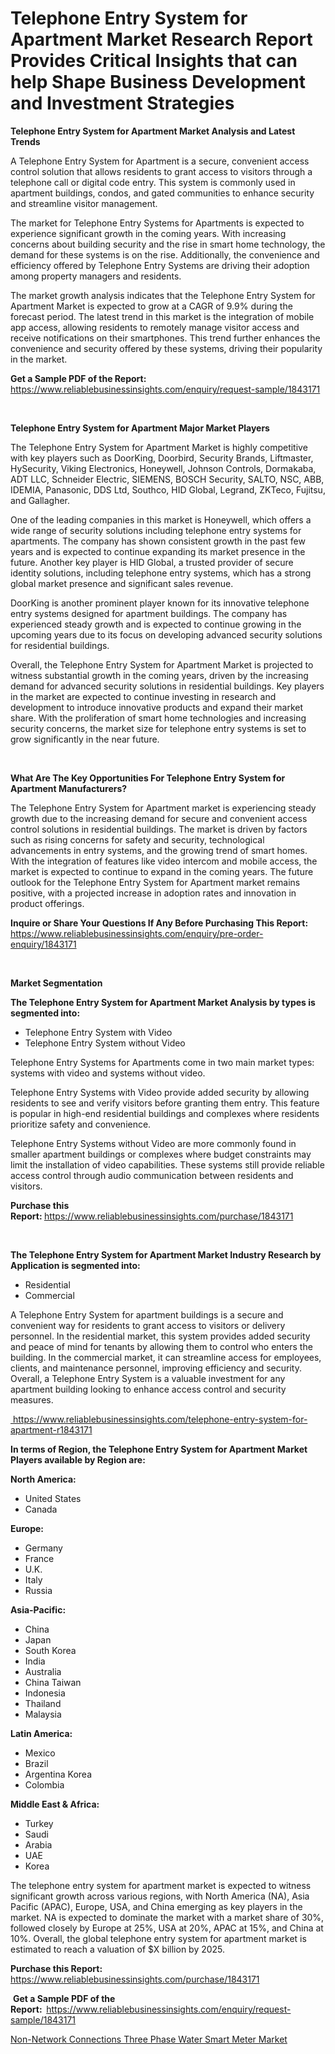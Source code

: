 <p><h1>Telephone Entry System for Apartment Market Research Report Provides Critical Insights that can help Shape Business Development and Investment Strategies</h1></p><p><strong>Telephone Entry System for Apartment Market Analysis and Latest Trends</strong></p>
<p><p>A Telephone Entry System for Apartment is a secure, convenient access control solution that allows residents to grant access to visitors through a telephone call or digital code entry. This system is commonly used in apartment buildings, condos, and gated communities to enhance security and streamline visitor management.</p><p>The market for Telephone Entry Systems for Apartments is expected to experience significant growth in the coming years. With increasing concerns about building security and the rise in smart home technology, the demand for these systems is on the rise. Additionally, the convenience and efficiency offered by Telephone Entry Systems are driving their adoption among property managers and residents.</p><p>The market growth analysis indicates that the Telephone Entry System for Apartment Market is expected to grow at a CAGR of 9.9% during the forecast period. The latest trend in this market is the integration of mobile app access, allowing residents to remotely manage visitor access and receive notifications on their smartphones. This trend further enhances the convenience and security offered by these systems, driving their popularity in the market.</p></p>
<p><strong>Get a Sample PDF of the Report:&nbsp;</strong> <a href="https://www.reliablebusinessinsights.com/enquiry/request-sample/1843171">https://www.reliablebusinessinsights.com/enquiry/request-sample/1843171</a></p>
<p>&nbsp;</p>
<p><strong>Telephone Entry System for Apartment Major Market Players</strong></p>
<p><p>The Telephone Entry System for Apartment Market is highly competitive with key players such as DoorKing, Doorbird, Security Brands, Liftmaster, HySecurity, Viking Electronics, Honeywell, Johnson Controls, Dormakaba, ADT LLC, Schneider Electric, SIEMENS, BOSCH Security, SALTO, NSC, ABB, IDEMIA, Panasonic, DDS Ltd, Southco, HID Global, Legrand, ZKTeco, Fujitsu, and Gallagher.</p><p>One of the leading companies in this market is Honeywell, which offers a wide range of security solutions including telephone entry systems for apartments. The company has shown consistent growth in the past few years and is expected to continue expanding its market presence in the future. Another key player is HID Global, a trusted provider of secure identity solutions, including telephone entry systems, which has a strong global market presence and significant sales revenue.</p><p>DoorKing is another prominent player known for its innovative telephone entry systems designed for apartment buildings. The company has experienced steady growth and is expected to continue growing in the upcoming years due to its focus on developing advanced security solutions for residential buildings.</p><p>Overall, the Telephone Entry System for Apartment Market is projected to witness substantial growth in the coming years, driven by the increasing demand for advanced security solutions in residential buildings. Key players in the market are expected to continue investing in research and development to introduce innovative products and expand their market share. With the proliferation of smart home technologies and increasing security concerns, the market size for telephone entry systems is set to grow significantly in the near future.</p></p>
<p>&nbsp;</p>
<p><strong>What Are The Key Opportunities For Telephone Entry System for Apartment Manufacturers?</strong></p>
<p><p>The Telephone Entry System for Apartment market is experiencing steady growth due to the increasing demand for secure and convenient access control solutions in residential buildings. The market is driven by factors such as rising concerns for safety and security, technological advancements in entry systems, and the growing trend of smart homes. With the integration of features like video intercom and mobile access, the market is expected to continue to expand in the coming years. The future outlook for the Telephone Entry System for Apartment market remains positive, with a projected increase in adoption rates and innovation in product offerings.</p></p>
<p><strong>Inquire or Share Your Questions If Any Before Purchasing This Report:</strong> <a href="https://www.reliablebusinessinsights.com/enquiry/pre-order-enquiry/1843171">https://www.reliablebusinessinsights.com/enquiry/pre-order-enquiry/1843171</a></p>
<p>&nbsp;</p>
<p><strong>Market Segmentation</strong></p>
<p><strong>The Telephone Entry System for Apartment Market Analysis by types is segmented into:</strong></p>
<p><ul><li>Telephone Entry System with Video</li><li>Telephone Entry System without Video</li></ul></p>
<p><p>Telephone Entry Systems for Apartments come in two main market types: systems with video and systems without video. </p><p>Telephone Entry Systems with Video provide added security by allowing residents to see and verify visitors before granting them entry. This feature is popular in high-end residential buildings and complexes where residents prioritize safety and convenience.</p><p>Telephone Entry Systems without Video are more commonly found in smaller apartment buildings or complexes where budget constraints may limit the installation of video capabilities. These systems still provide reliable access control through audio communication between residents and visitors.</p></p>
<p><strong>Purchase this Report:&nbsp;</strong><a href="https://www.reliablebusinessinsights.com/purchase/1843171">https://www.reliablebusinessinsights.com/purchase/1843171</a></p>
<p>&nbsp;</p>
<p><strong>The Telephone Entry System for Apartment Market Industry Research by Application is segmented into:</strong></p>
<p><ul><li>Residential</li><li>Commercial</li></ul></p>
<p><p>A Telephone Entry System for apartment buildings is a secure and convenient way for residents to grant access to visitors or delivery personnel. In the residential market, this system provides added security and peace of mind for tenants by allowing them to control who enters the building. In the commercial market, it can streamline access for employees, clients, and maintenance personnel, improving efficiency and security. Overall, a Telephone Entry System is a valuable investment for any apartment building looking to enhance access control and security measures.</p></p>
<p><a href="https://www.reliablebusinessinsights.com/telephone-entry-system-for-apartment-r1843171">&nbsp;https://www.reliablebusinessinsights.com/telephone-entry-system-for-apartment-r1843171</a></p>
<p><strong>In terms of Region, the Telephone Entry System for Apartment Market Players available by Region are:</strong></p>
<p>
    <p> <strong> North America: </strong>
        <ul>
            <li>United States</li>
            <li>Canada</li>
        </ul>
        </p> 
    <p> <strong> Europe: </strong>
        <ul>
            <li>Germany</li>
            <li>France</li>
            <li>U.K.</li>
            <li>Italy</li>
            <li>Russia</li>
        </ul>
        </p> 
    <p> <strong> Asia-Pacific: </strong>
        <ul>
            <li>China</li>
            <li>Japan</li>
            <li>South Korea</li>
            <li>India</li>
            <li>Australia</li>
            <li>China Taiwan</li>
            <li>Indonesia</li>
            <li>Thailand</li>
            <li>Malaysia</li>
        </ul>
        </p> 
    <p> <strong> Latin America: </strong>
        <ul>
            <li>Mexico</li>
            <li>Brazil</li>
            <li>Argentina Korea</li>
            <li>Colombia</li>
        </ul>
        </p> 
    <p> <strong> Middle East & Africa: </strong>
        <ul>
            <li>Turkey</li>
            <li>Saudi</li>
            <li>Arabia</li>
            <li>UAE</li>
            <li>Korea</li>
        </ul>
    </p>
    </p>
<p><p>The telephone entry system for apartment market is expected to witness significant growth across various regions, with North America (NA), Asia Pacific (APAC), Europe, USA, and China emerging as key players in the market. NA is expected to dominate the market with a market share of 30%, followed closely by Europe at 25%, USA at 20%, APAC at 15%, and China at 10%. Overall, the global telephone entry system for apartment market is estimated to reach a valuation of $X billion by 2025.</p></p>
<p><strong>Purchase this Report: </strong><a href="https://www.reliablebusinessinsights.com/purchase/1843171">https://www.reliablebusinessinsights.com/purchase/1843171</a></p>
<p>&nbsp;<strong>Get a Sample PDF of the Report:&nbsp;&nbsp;</strong><a href="https://www.reliablebusinessinsights.com/enquiry/request-sample/1843171">https://www.reliablebusinessinsights.com/enquiry/request-sample/1843171</a></p>
<p><strong></strong></p>
<p><p><a href="https://github.com/qqkvdkuc33/Market-Research-Report-List-1/blob/main/non-network-connections-three-phase-water-smart-meter-market.md">Non-Network Connections Three Phase Water Smart Meter Market</a></p></p>